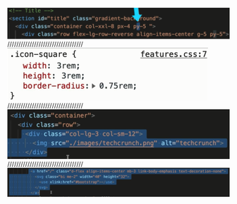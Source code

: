 ![title section padding](image.png)
//////////////////////////////////
![custom CSS for features icons](image-1.png)
//////////////////////////////////
![bootstrap 12-column layout within testimonial section](image-2.png)
//////////////////////////////////
![[delete] inconspicuous backlink to bootstrap website](image-3.png)